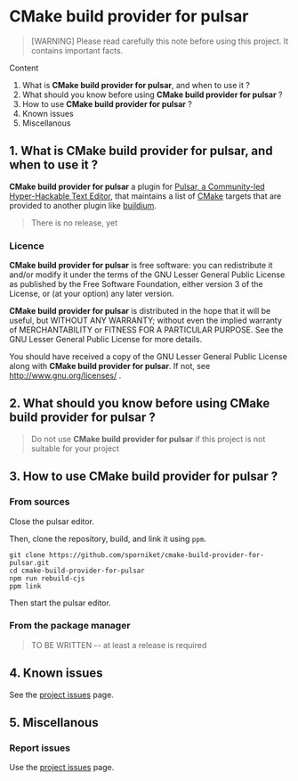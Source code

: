 # CMake build provider for pulsar

> [WARNING] Please read carefully this note before using this project. It contains important facts.

Content

1. What is **CMake build provider for pulsar**, and when to use it ?
2. What should you know before using **CMake build provider for pulsar** ?
3. How to use **CMake build provider for pulsar** ?
4. Known issues
5. Miscellanous

## 1. What is **CMake build provider for pulsar**, and when to use it ?

**CMake build provider for pulsar** a plugin for [Pulsar, a Community-led Hyper-Hackable Text Editor](https://pulsar-edit.dev/), that maintains a list of [CMake](https://cmake.org/) targets that are provided to another plugin like [buildium](https://github.com/atom-community/buildium).

> There is no release, yet

### Licence
 **CMake build provider for pulsar** is free software: you can redistribute it and/or modify it under the terms of the
 GNU Lesser General Public License as published by the Free Software Foundation, either version 3 of the License, or (at your
 option) any later version.

 **CMake build provider for pulsar** is distributed in the hope that it will be useful, but WITHOUT ANY WARRANTY; without
 even the implied warranty of MERCHANTABILITY or FITNESS FOR A PARTICULAR PURPOSE. See the GNU Lesser General Public License for
 more details.

 You should have received a copy of the GNU Lesser General Public License along with **CMake build provider for pulsar**.
 If not, see http://www.gnu.org/licenses/ .


## 2. What should you know before using **CMake build provider for pulsar** ?

> Do not use **CMake build provider for pulsar** if this project is not suitable for your project

## 3. How to use **CMake build provider for pulsar** ?

### From sources

Close the pulsar editor.

Then, clone the repository, build, and link it using `ppm`.

```
git clone https://github.com/sporniket/cmake-build-provider-for-pulsar.git
cd cmake-build-provider-for-pulsar
npm run rebuild-cjs
ppm link
```

Then start the pulsar editor.

### From the package manager

> TO BE WRITTEN -- at least a release is required

## 4. Known issues

See the [project issues](https://github.com/sporniket/cmake-build-provider-for-pulsar/issues) page.

## 5. Miscellanous

### Report issues

Use the [project issues](https://github.com/sporniket/cmake-build-provider-for-pulsar/issues) page.
